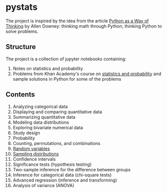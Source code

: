 # pystats

The project is inspired by the idea from the article
[Python as a Way of Thinking](http://allendowney.blogspot.com/2017/04/python-as-way-of-thinking.html) by Allen Downey:
thinking math through Python, thinking Python to solve problems.

## Structure

The project is a collection of jupyter notebooks containing:

1. Notes on statistics and probability
2. Problems from Khan Academy's course on [statistics and probability](https://www.khanacademy.org/math/statistics-probability) 
and sample solutions in Python for some of the problems

## Contents

1. Analyzing categorical data
2. Displaying and comparing quantitative data
3. Summarizing quantitative data
4. Modeling data distributions
5. Exploring bivariate numerical data
6. Study design
7. Probability
8. Counting, permutations, and combinations
9. [Random variables](random_variables.ipynb)
10. [Sampling distributions](sampling_distributions.ipynb)
11. Confidence intervals
12. Significance tests (hypothesis testing)
13. Two-sample inference for the difference between groups
14. Inference for categorical data (chi-square tests)
15. Advanced regression (inference and transforming)
16. Analysis of variance (ANOVA)